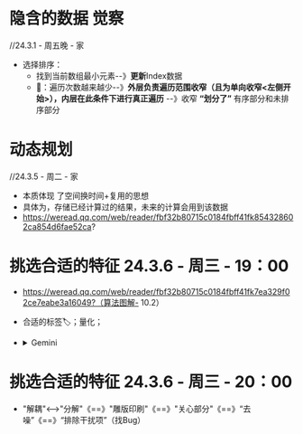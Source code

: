 
# 隐含的数据 觉察
  //24.3.1 - 周五晚 - 家
  - 选择排序：
    - 找到当前数组最小元素--》**更新**Index数据
    - 🧠：遍历次数越来越少--》**外层负责遍历范围收窄（且为单向收窄<左侧开始>），内层在此条件下进行真正遍历** --》收窄 **“划分了”** 有序部分和未排序部分
    
# 动态规划
//24.3.5 - 周二 - 家 
  - 本质体现 了空间换时间+复用的思想
  - 具体为，存储已经计算过的结果，未来的计算会用到该数据
  - https://weread.qq.com/web/reader/fbf32b80715c0184fbff41fk854328602ca854d6fae52ca?




# 挑选合适的特征 24.3.6 - 周三 - 19：00
  - https://weread.qq.com/web/reader/fbf32b80715c0184fbff41fk7ea329f02ce7eabe3a16049?（算法图解- 10.2）
  - 合适的标签🏷；量化；
  - <details>
    <summary>Gemini</summary>
    合适的特征可以提高KNN算法的准确性，而冗余或不相关的特征会降低KNN算法的性能。

    - **特征选取的一般原则**
    
      - 特征应该与目标变量相关。
      - 特征应该具有区分性。
      - 特征应该相互独立。
      
    - **特征选取的具体方法**
    
      - 过滤式方法：根据特征的统计特性来衡量特征的相关性和区分性，然后选择具有较高相关性和区分性的特征。常用的过滤式方法包括：
      - 卡方检验
      - 信息增益
      - 互信息
      - 包裹式方法：通过搜索所有可能的特征组合来找到最优的特征子集。常用的包裹式方法包括：
      - 递归特征消除
      - 前向特征选择
      - 后向特征选择
    
    - **在KNN算法中，常用的特征选取方法包括：**
    
      - 距离加权：对距离待分类点较近的训练点赋予更大的权重。
      - 特征标准化：将不同特征的尺度统一起来，以便更好地比较。
      - 主成分分析：将原始特征降维，提取出更重要的特征。
    
    - **以下是一些具体的特征选取技巧**
    
      - 对于数值型特征，可以进行标准化或归一化处理，以便更好地比较。
      - 对于离散型特征，可以进行哑变量编码（one-hot encoding）处理。
      - 可以使用特征选择工具或库来帮助选择特征。
      - 需要注意的是，特征选取是一个经验性的过程，需要根据具体的数据集和任务进行调整。
  </details>
  
# 挑选合适的特征 24.3.6 - 周三 - 20：00
  - "解耦"<-->"分解"《==》"雕版印刷"《==》"关心部分"《==》“去噪”《==》“排除干扰项”（找Bug）
